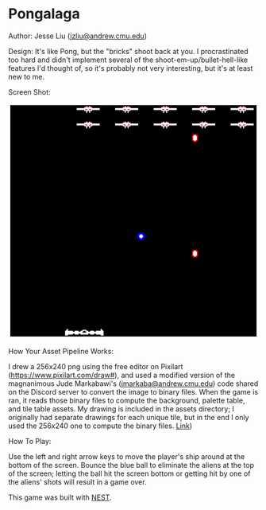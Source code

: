 # Pongalaga

Author: Jesse Liu (jzliu@andrew.cmu.edu)

Design: It's like Pong, but the "bricks" shoot back at you. I procrastinated too hard and didn't implement several of the shoot-em-up/bullet-hell-like features I'd thought of, so it's probably not very interesting, but it's at least new to me.

Screen Shot:

![Screen Shot](screenshot.png)

How Your Asset Pipeline Works:

I drew a 256x240 png using the free editor on Pixilart (https://www.pixilart.com/draw#), and used a modified version of the magnanimous Jude Markabawi's (jmarkaba@andrew.cmu.edu) 
code shared on the Discord server to convert the image to binary files. When the game is ran, it reads those binary files to compute the background, palette table, and tile table assets. 
My drawing is included in the assets directory; I originally had separate drawings for each unique tile, but in the end I only used the 256x240 one to compute the binary files. 
[Link](assets/assets.png))

How To Play:

Use the left and right arrow keys to move the player's ship around at the bottom of the screen. Bounce the blue ball to eliminate the aliens at the top of the screen; letting the ball hit the screen bottom or getting hit by one of the aliens' shots will result in a game over. 

This game was built with [NEST](NEST.md).

